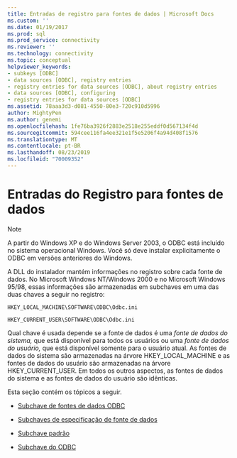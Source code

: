 ```yaml
---
title: Entradas de registro para fontes de dados | Microsoft Docs
ms.custom: ''
ms.date: 01/19/2017
ms.prod: sql
ms.prod_service: connectivity
ms.reviewer: ''
ms.technology: connectivity
ms.topic: conceptual
helpviewer_keywords:
- subkeys [ODBC]
- data sources [ODBC], registry entries
- registry entries for data sources [ODBC], about registry entries
- data sources [ODBC], configuring
- registry entries for data sources [ODBC]
ms.assetid: 78aaa3d3-d081-4550-80e3-720c910d5996
author: MightyPen
ms.author: genemi
ms.openlocfilehash: 1fe76ba3926f2883e2518e255eddf0d567134f4d
ms.sourcegitcommit: 594cee116fa4ee321e1f5e5206f4a94d408f1576
ms.translationtype: MT
ms.contentlocale: pt-BR
ms.lasthandoff: 08/23/2019
ms.locfileid: "70009352"
---
```

# <a name="registry-entries-for-data-sources"></a>Entradas do Registro para fontes de dados
> [!NOTE]  
>  A partir do Windows XP e do Windows Server 2003, o ODBC está incluído no sistema operacional Windows. Você só deve instalar explicitamente o ODBC em versões anteriores do Windows.  
  
 A DLL do instalador mantém informações no registro sobre cada fonte de dados. No Microsoft Windows NT/Windows 2000 e no Microsoft Windows 95/98, essas informações são armazenadas em subchaves em uma das duas chaves a seguir no registro:  

 ```console
 HKEY_LOCAL_MACHINE\SOFTWARE\ODBC\Odbc.ini  
 ```

 ```console
 HKEY_CURRENT_USER\SOFTWARE\ODBC\Odbc.ini
 ```

 Qual chave é usada depende se a fonte de dados é uma *fonte de dados do sistema,* que está disponível para todos os usuários ou uma *fonte de dados do usuário,* que está disponível somente para o usuário atual. As fontes de dados do sistema são armazenadas na árvore HKEY_LOCAL_MACHINE e as fontes de dados do usuário são armazenadas na árvore HKEY_CURRENT_USER. Em todos os outros aspectos, as fontes de dados do sistema e as fontes de dados do usuário são idênticas.  
  
 Esta seção contém os tópicos a seguir.  
  
-   [Subchave de fontes de dados ODBC](../../../odbc/reference/install/odbc-data-sources-subkey.md)  
  
-   [Subchaves de especificação de fonte de dados](../../../odbc/reference/install/data-source-specification-subkeys.md)  
  
-   [Subchave padrão](../../../odbc/reference/install/default-subkey.md)  
  
-   [Subchave do ODBC](../../../odbc/reference/install/odbc-subkey.md)
